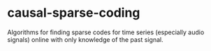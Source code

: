 # causal-sparse-coding
Algorithms for finding sparse codes for time series (especially audio signals) online with only knowledge of the past signal.
